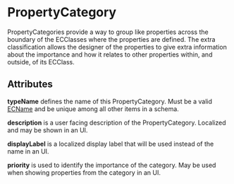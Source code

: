 # PropertyCategory

PropertyCategories provide a way to group like properties across the boundary of the ECClasses where the properties are defined. The extra classification allows the designer of the properties to give extra information about the importance and how it relates to other properties within, and outside, of its ECClass.

## Attributes

**typeName** defines the name of this PropertyCategory. Must be a valid [ECName](./ec-name.md) and be unique among all other items in a schema.

**description** is a user facing description of the PropertyCategory. Localized and may be shown in an UI.

**displayLabel** is a localized display label that will be used instead of the name in an UI.

**priority** is used to identify the importance of the category. May be used when showing properties from the category in an UI.
